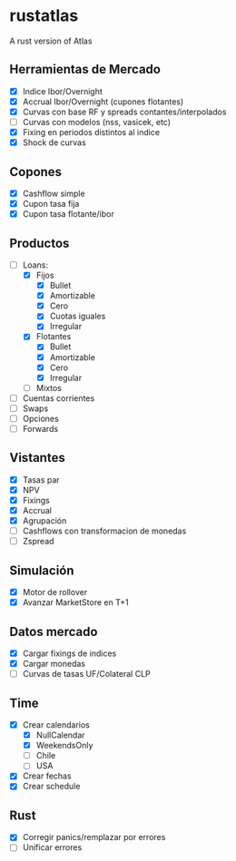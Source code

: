 # rustatlas

A rust version of Atlas

## Herramientas de Mercado

- [X] Indice Ibor/Overnight
- [X] Accrual Ibor/Overnight (cupones flotantes)
- [X] Curvas con base RF y spreads contantes/interpolados
- [ ] Curvas con modelos (nss, vasicek, etc)
- [X] Fixing en periodos distintos al indice
- [X] Shock de curvas

## Copones

- [X] Cashflow simple
- [X] Cupon tasa fija
- [X] Cupon tasa flotante/ibor

## Productos

- [ ] Loans:
  - [X] Fijos
    - [X] Bullet
    - [X] Amortizable
    - [X] Cero
    - [X] Cuotas iguales
    - [X] Irregular
  - [X] Flotantes
    - [X] Bullet
    - [X] Amortizable
    - [X] Cero
    - [X] Irregular
  - [ ] Mixtos
- [ ] Cuentas corrientes
- [ ] Swaps
- [ ] Opciones
- [ ] Forwards

## Vistantes

- [X] Tasas par
- [X] NPV
- [X] Fixings
- [X] Accrual
- [X] Agrupación
- [ ] Cashflows con transformacion de monedas
- [ ] Zspread

## Simulación

- [X] Motor de rollover
- [X] Avanzar MarketStore en T+1

## Datos mercado

- [X] Cargar fixings de indices
- [X] Cargar monedas
- [ ] Curvas de tasas UF/Colateral CLP

## Time

- [X] Crear calendarios
  - [X] NullCalendar
  - [X] WeekendsOnly
  - [ ] Chile
  - [ ] USA

- [X] Crear fechas
- [X] Crear schedule

## Rust

- [X] Corregir panics/remplazar por errores
- [ ] Unificar errores
